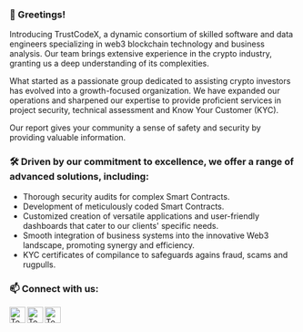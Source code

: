 ### 👋 Greetings!

Introducing TrustCodeX, a dynamic consortium of skilled software and data engineers specializing in web3 blockchain technology and business analysis. Our team brings extensive experience in the crypto industry, granting us a deep understanding of its complexities.

What started as a passionate group dedicated to assisting crypto investors has evolved into a growth-focused organization. We have expanded our operations and sharpened our expertise to provide proficient services in project security, technical assessment and Know Your Customer (KYC).

Our report gives your community a sense of safety and security by providing valuable information.

### 🛠 Driven by our commitment to excellence, we offer a range of advanced solutions, including:

  - Thorough security audits for complex Smart Contracts.
  - Development of meticulously coded Smart Contracts.
  - Customized creation of versatile applications and user-friendly dashboards that cater to our clients' specific needs.
  - Smooth integration of business systems into the innovative Web3 landscape, promoting synergy and efficiency.
  - KYC certificates of compilance to safeguards agains fraud, scams and rugpulls.

### 📫 Connect with us:

[<img align="left" alt="Techrate | Twitter" width="28px" src="https://cdn.jsdelivr.net/npm/simple-icons@v3/icons/twitter.svg" />][twitter]
[<img align="left" alt="Techrate | LinkedIn" width="28px" src="https://cdn.jsdelivr.net/npm/simple-icons@v3/icons/googlechrome.svg" />][web]
[<img align="left" alt="Techrate | Telegram" width="28px" src="https://cdn.jsdelivr.net/npm/simple-icons@v3/icons/telegram.svg" />][telegram]
<br />

[twitter]: https://www.twitter.com/trustcodex
[web]: https://trustcodex.pro
[telegram]: https://t.me/trustcodex
